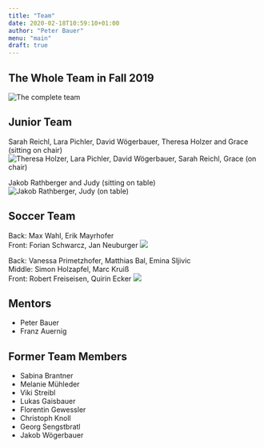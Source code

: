 ```yaml
---
title: "Team"
date: 2020-02-18T10:59:10+01:00
author: "Peter Bauer"
menu: "main"
draft: true
---
```

## The Whole Team in Fall 2019
![The complete team](/images/whole-team.jpg)
## Junior Team
Sarah Reichl, Lara Pichler, David Wögerbauer, Theresa Holzer and Grace (sitting on chair)
![Theresa Holzer, Lara Pichler, David Wögerbauer, Sarah Reichl, Grace (on chair)](/images/junior-team1.png)

Jakob Rathberger and Judy (sitting on table)
![Jakob Rathberger, Judy (on table)](/images/junior-team2.png)

## Soccer Team
Back: Max Wahl, Erik Mayrhofer  
Front: Forian Schwarcz, Jan Neuburger
![](/images/soccer-team2.jpg)

Back: Vanessa Primetzhofer, Matthias Bal, Emina Sljivic  
Middle: Simon Holzapfel, Marc Kruiß  
Front: Robert Freiseisen, Quirin Ecker
![](/images/soccer-team1.jpg)

## Mentors
- Peter Bauer
- Franz Auernig

## Former Team Members
- Sabina Brantner
- Melanie Mühleder
- Viki Streibl
- Lukas Gaisbauer
- Florentin Gewessler
- Christoph Knoll
- Georg Sengstbratl
- Jakob Wögerbauer
